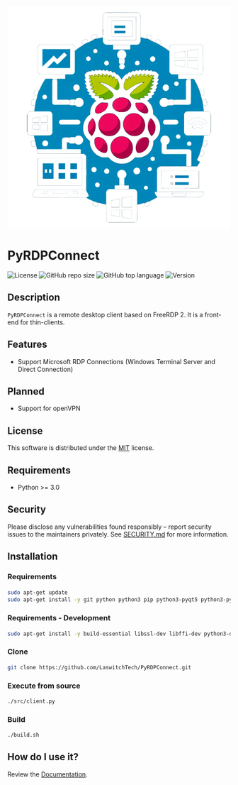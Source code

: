 <p align="center"><img src="src/img/logo.png" /></p>

# PyRDPConnect
![License](https://img.shields.io/github/license/LaswitchTech/PyRDPConnect?style=for-the-badge)
![GitHub repo size](https://img.shields.io/github/repo-size/LaswitchTech/PyRDPConnect?style=for-the-badge&logo=github)
![GitHub top language](https://img.shields.io/github/languages/top/LaswitchTech/PyRDPConnect?style=for-the-badge)
![Version](https://img.shields.io/github/v/release/LaswitchTech/PyRDPConnect?label=Version&style=for-the-badge)

## Description
`PyRDPConnect` is a remote desktop client based on FreeRDP 2. It is a front-end for thin-clients.

## Features
  - Support Microsoft RDP Connections (Windows Terminal Server and Direct Connection)

## Planned
  - Support for openVPN

## License
This software is distributed under the [MIT](LICENSE) license.

## Requirements
* Python >= 3.0

## Security
Please disclose any vulnerabilities found responsibly – report security issues to the maintainers privately. See [SECURITY.md](SECURITY.md) for more information.

## Installation

### Requirements

```sh
sudo apt-get update
sudo apt-get install -y git python python3 pip python3-pyqt5 python3-pyqt5.* freerdp2-x11
```

### Requirements - Development
```sh
sudo apt-get install -y build-essential libssl-dev libffi-dev python3-dev qt5-default qtbase5-dev qtchooser qt5-qmake qtbase5-dev-tools qttools5-dev-tools
```

### Clone
```sh
git clone https://github.com/LaswitchTech/PyRDPConnect.git
```

### Execute from source
```sh
./src/client.py
```

### Build
```sh
./build.sh
```

## How do I use it?
Review the [Documentation](docs/).
